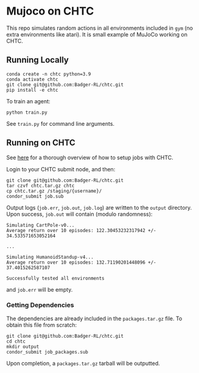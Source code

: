 # Mujoco on CHTC 

This repo simulates random actions in all environments included in `gym` (no extra environments like atari).
It is small example of MuJoCo working on CHTC.

## Running Locally

```commandline
conda create -n chtc python=3.9
conda activate chtc
git clone git@github.com:Badger-RL/chtc.git
pip install -e chtc
```
To train an agent:
```commandline
python train.py
```
See `train.py` for command line arguments.

## Running on CHTC

See [here](https://chtc.cs.wisc.edu/uw-research-computing/python-jobs.html) for a thorough overview of how to setup jobs with CHTC.

Login to your CHTC submit node, and then:
```commandline
git clone git@github.com:Badger-RL/chtc.git
tar czvf chtc.tar.gz chtc
cp chtc.tar.gz /staging/{username}/
condor_submit job.sub
```
Output logs (`job.err`, `job.out`, `job.log`) are written to the `output` directory. 
Upon success, `job.out` will contain (modulo randomness):

```commandline
Simulating CartPole-v0...
Average return over 10 episodes: 122.30453232317942 +/- 34.533571653052164

...

Simulating HumanoidStandup-v4...
Average return over 10 episodes: 132.71190201448096 +/- 37.4015262587107

Successfully tested all environments
```
and `job.err` will be empty.

### Getting Dependencies

The dependencies are already included in the `packages.tar.gz` file. 
To obtain this file from scratch:
```commandline
git clone git@github.com:Badger-RL/chtc.git
cd chtc
mkdir output
condor_submit job_packages.sub
```
Upon completion, a `packages.tar.gz` tarball will be outputted.